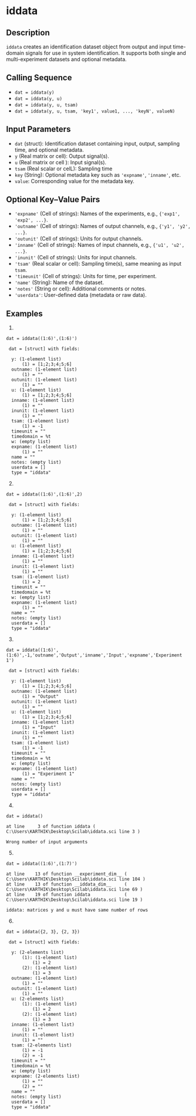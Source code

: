 # iddata

## Description
`iddata` creates an identification dataset object from output and input time-domain signals for use in system identification. It supports both single and multi-experiment datasets and optional metadata.

## Calling Sequence
- `dat = iddata(y)`
- `dat = iddata(y, u)`
- `dat = iddata(y, u, tsam)`
- `dat = iddata(y, u, tsam, 'key1', value1, ..., 'keyN', valueN)`

## Input Parameters
- `dat` (struct): Identification dataset containing input, output, sampling time, and optional metadata.
- `y` (Real matrix or cell): Output signal(s).
- `u` (Real matrix or cell ): Input signal(s).
- `tsam` (Real scalar or celL): Sampling time
- `key` (String): Optional metadata key such as `'expname'`, `'inname'`, etc.
- `value`: Corresponding value for the metadata key.

## Optional Key–Value Pairs
- `'expname'` (Cell of strings): Names of the experiments, e.g., `{'exp1', 'exp2', ...}`.
- `'outname'` (Cell of strings): Names of output channels, e.g., `{'y1', 'y2', ...}`.
- `'outunit'` (Cell of strings): Units for output channels.
- `'inname'` (Cell of strings): Names of input channels, e.g., `{'u1', 'u2', ...}`.
- `'inunit'` (Cell of strings): Units for input channels.
- `'tsam'` (Real scalar or cell): Sampling time(s), same meaning as input `tsam`.
- `'timeunit'` (Cell of strings): Units for time, per experiment.
- `'name'` (String): Name of the dataset.
- `'notes'` (String or cell): Additional comments or notes.
- `'userdata'`: User-defined data (metadata or raw data).

## Examples
1.
```
dat = iddata((1:6)',(1:6)')
```
```
 dat = [struct] with fields:

  y: (1-element list)
      (1) = [1;2;3;4;5;6]
  outname: (1-element list)
      (1) = ""
  outunit: (1-element list)
      (1) = ""
  u: (1-element list)
      (1) = [1;2;3;4;5;6]
  inname: (1-element list)
      (1) = ""
  inunit: (1-element list)
      (1) = ""
  tsam: (1-element list)
      (1) = -1
  timeunit = ""
  timedomain = %t
  w: (empty list)
  expname: (1-element list)
      (1) = ""
  name = ""
  notes: (empty list)
  userdata = []
  type = "iddata"
```
2.
```
dat = iddata((1:6)',(1:6)',2)
```
```
 dat = [struct] with fields:

  y: (1-element list)
      (1) = [1;2;3;4;5;6]
  outname: (1-element list)
      (1) = ""
  outunit: (1-element list)
      (1) = ""
  u: (1-element list)
      (1) = [1;2;3;4;5;6]
  inname: (1-element list)
      (1) = ""
  inunit: (1-element list)
      (1) = ""
  tsam: (1-element list)
      (1) = 2
  timeunit = ""
  timedomain = %t
  w: (empty list)
  expname: (1-element list)
      (1) = ""
  name = ""
  notes: (empty list)
  userdata = []
  type = "iddata"
```

3.
```
dat = iddata((1:6)',(1:6)',-1,'outname','Output','inname','Input','expname','Experiment 1')
```
```
 dat = [struct] with fields:

  y: (1-element list)
      (1) = [1;2;3;4;5;6]
  outname: (1-element list)
      (1) = "Output"
  outunit: (1-element list)
      (1) = ""
  u: (1-element list)
      (1) = [1;2;3;4;5;6]
  inname: (1-element list)
      (1) = "Input"
  inunit: (1-element list)
      (1) = ""
  tsam: (1-element list)
      (1) = -1
  timeunit = ""
  timedomain = %t
  w: (empty list)
  expname: (1-element list)
      (1) = "Experiment 1"
  name = ""
  notes: (empty list)
  userdata = []
  type = "iddata"
```

4.
```
dat = iddata()
```
```
at line     3 of function iddata ( C:\Users\KARTHIK\Desktop\Scilab\iddata.sci line 3 )

Wrong number of input arguments
```

5.
```
dat = iddata((1:6)',(1:7)')
```
```
at line    13 of function __experiment_dim__ ( C:\Users\KARTHIK\Desktop\Scilab\iddata.sci line 104 )
at line    13 of function __iddata_dim__     ( C:\Users\KARTHIK\Desktop\Scilab\iddata.sci line 69 )
at line    19 of function iddata             ( C:\Users\KARTHIK\Desktop\Scilab\iddata.sci line 19 )

iddata: matrices y and u must have same number of rows
```
6.
```
dat = iddata({2, 3}, {2, 3})
```
```
 dat = [struct] with fields:

  y: (2-elements list)
      (1): (1-element list)
          (1) = 2
      (2): (1-element list)
          (1) = 3
  outname: (1-element list)
      (1) = ""
  outunit: (1-element list)
      (1) = ""
  u: (2-elements list)
      (1): (1-element list)
          (1) = 2
      (2): (1-element list)
          (1) = 3
  inname: (1-element list)
      (1) = ""
  inunit: (1-element list)
      (1) = ""
  tsam: (2-elements list)
      (1) = -1
      (2) = -1
  timeunit = ""
  timedomain = %t
  w: (empty list)
  expname: (2-elements list)
      (1) = ""
      (2) = ""
  name = ""
  notes: (empty list)
  userdata = []
  type = "iddata"
```
